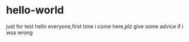 # hello-world
just for test
  hello everyone,first time i come here,plz give some advice if i wsa wrong
